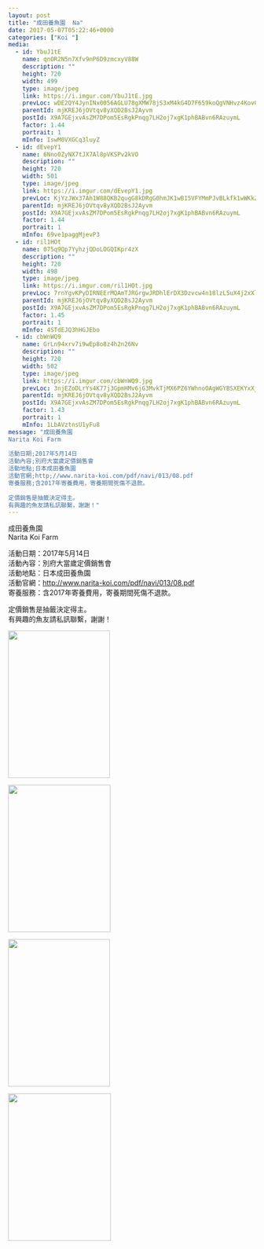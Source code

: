 ```yaml
---
layout: post
title: "成田養魚園  Na" 
date: 2017-05-07T05:22:46+0000 
categories: ["Koi "] 
media:
  - id: YbuJ1tE
    name: qnOR2N5n7Xfv9nP6D9zmcxyV88W
    description: ""   
    height: 720
    width: 499
    type: image/jpeg
    link: https://i.imgur.com/YbuJ1tE.jpg
    prevLoc: wDE2QY4JynINx0056AGLU78gXMW78jS3xM4kG4D7F659koQgVNHvz4Kov0vGf14ExLwZRMiAm0OkqMg2Sl3KXE00NrhRr1DDXo4ys4GZpY64ZXU6O0Z89L9Quj7k2A9DKrT4pXz8gkNJFgnNXDkG1OIwBowmnNWnTnyg1nOA5DFXyy9vAG5rs5JngOOqBXIRZRDOq20mSQl1Ko8OmjT3znz59687UxwOXWLpo1hr0BkZPyMwiJKkrLQP9xtpl5VwQvP8SnP
    parentId: mjKREJ6jOVtqv8yXQD2BsJ2Ayvm
    postId: X9A7GEjxvAsZM7DPom5EsRgkPnqg7LH2oj7xgK1phBABvn6RAzuymL
    factor: 1.44
    portrait: 1
    mInfo: IswM0VXGCq3luyZ
  - id: dEvepY1
    name: 6Nno0ZyNX7tJX7Al8pVKSPv2kVO
    description: ""   
    height: 720
    width: 501
    type: image/jpeg
    link: https://i.imgur.com/dEvepY1.jpg
    prevLoc: KjYzJWx37Ah1W88QKB2qugG8kDRgG0hmJK1wB15VFYMmPJvBLkfk1wWKkZkOIBG14wRQ09IvVJKgMyXRFJlVvDEWBwsKBNOGJ9WOtE8PGnLEPAsl2wGOK2wvSyA4qPjq5Eu4YykY8YNWfYJy760JBWh7O0p44pLruRO0rRL1K3FOyy7Nkz4XtXl5K33YR6TLE56xJ5nwh0x5J9Zz0VsRgQqoZwNXhxJvn0RLYNU7EZYNoV1EskVjJQ4Q9EiA75AKLNWMu7z
    parentId: mjKREJ6jOVtqv8yXQD2BsJ2Ayvm
    postId: X9A7GEjxvAsZM7DPom5EsRgkPnqg7LH2oj7xgK1phBABvn6RAzuymL
    factor: 1.44
    portrait: 1
    mInfo: 69ve1paggMjevP3
  - id: ril1HOt
    name: 075q9Qp7YyhzjQDoLOGQIKpr4zX
    description: ""   
    height: 720
    width: 498
    type: image/jpeg
    link: https://i.imgur.com/ril1HOt.jpg
    prevLoc: 7rnYgvKPyDIRNEErMQAmTJRGrgwJRDhlErDX3Dzvcw4n18lzL5uX4j2xXlXnIREAGqyY1VuZO4KXAvJph4lRz8XmrBi1JK2gLZlotB0NmZMBNlFgR84zLR8Jtly5lqlADmFAJZLyVBNvFoK226OjrzIL7XArYvmJiLKmyL65QosVQQqwj7mzURlZQPP4vvhGpB2YrPEOfYzj2xN2l6cg7gjRzLm6TALr8LZAAwhrEQGgLyRGizWp4m3K0pfjZPEZyxq5IAz
    parentId: mjKREJ6jOVtqv8yXQD2BsJ2Ayvm
    postId: X9A7GEjxvAsZM7DPom5EsRgkPnqg7LH2oj7xgK1phBABvn6RAzuymL
    factor: 1.45
    portrait: 1
    mInfo: 4STdEJQ3hHGJEbo
  - id: cbWnWQ9
    name: GrLn94xrv7i9wEp8o8z4h2n26Nv
    description: ""   
    height: 720
    width: 502
    type: image/jpeg
    link: https://i.imgur.com/cbWnWQ9.jpg
    prevLoc: 3njEZoDLrYs4K77j3GpmHMv6jG3MvkTjMX6PZ6YWhnoOAgWGYBSXEKYxXjXRIkXVOmMq2rSMXAk8RzG4t3ZXVyAlBBI9XMZXRKGZHwPVrRzwVosZrYWm04EQhEgOZgM3D7S9r0NzpxN7HRn9rKDP8gCk4Dl2BRXKuBrVpB748vI166o02pQWH0q8XnnV5oFWoZ7M4yygh4DA2JJLxXfLmgj7QlZJt7P38lj1MWCY39PG16myIApgrw1EoWTnGA7z0rOycjY
    parentId: mjKREJ6jOVtqv8yXQD2BsJ2Ayvm
    postId: X9A7GEjxvAsZM7DPom5EsRgkPnqg7LH2oj7xgK1phBABvn6RAzuymL
    factor: 1.43
    portrait: 1
    mInfo: 1LbAVztnsU1yFu8
message: "成田養魚園  
Narita Koi Farm  
  
活動日期;2017年5月14日  
活動內容;別府大當歲定價銷售會  
活動地點;日本成田養魚園  
活動官網;http;//www.narita-koi.com/pdf/navi/013/08.pdf  
寄養服務;含2017年寄養費用，寄養期間死傷不退款。  
  
定價銷售是抽籤決定得主。  
有興趣的魚友請私訊聯繫，謝謝！"
---
```


成田養魚園  
Narita Koi Farm  
  
活動日期：2017年5月14日  
活動內容：別府大當歲定價銷售會  
活動地點：日本成田養魚園  
活動官網：http://www.narita-koi.com/pdf/navi/013/08.pdf  
寄養服務：含2017年寄養費用，寄養期間死傷不退款。  
  
定價銷售是抽籤決定得主。  
有興趣的魚友請私訊聯繫，謝謝！


[//]: #media:  
<a href="https://i.imgur.com/YbuJ1tE.jpg"><img src="https://i.imgur.com/YbuJ1tE.jpg" height="300" width="207" /></a> 
  

<a href="https://i.imgur.com/dEvepY1.jpg"><img src="https://i.imgur.com/dEvepY1.jpg" height="300" width="208" /></a> 
  

<a href="https://i.imgur.com/ril1HOt.jpg"><img src="https://i.imgur.com/ril1HOt.jpg" height="300" width="207" /></a> 
  

<a href="https://i.imgur.com/cbWnWQ9.jpg"><img src="https://i.imgur.com/cbWnWQ9.jpg" height="300" width="209" /></a> 
 
